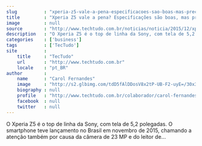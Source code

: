 ```yaml
---
slug          : "xperia-z5-vale-a-pena-especificacoes-sao-boas-mas-preco-assusta"
title         : "Xperia Z5 vale a pena? Especificações são boas, mas preço assusta"
image         : null
source        : "http://www.techtudo.com.br/noticias/noticia/2015/12/xperia-z5-vale-pena-especificacoes-sao-boas-mas-preco-assusta.html"
description   : "O Xperia Z5 é o top de linha da Sony, com tela de 5,2 polegadas. O smartphone teve lançamento no Brasil em novembro de 2015, chamando a atenção também por causa da câmera de 23 MP e do leitor de..."
categories    : ['business']
tags          : ['TecTudo']
site          :
    title     : "TecTudo"
    url       : "http://www.techtudo.com.br"
    locale    : "pt_BR"
author        :
    name      : "Carol Fernandes"
    image     : "http://s2.glbimg.com/tdD5fAlDDosV8x2tP-UB-F2-uyE=/30x30/s2.glbimg.com/utFdS1W8sWGS4FcF8E4oo3g1usI=/0x12:493x507/140x140/s.glbimg.com/po/tt2/f/original/2015/12/10/carol.jpg"
    biography : null
    profile   : "http://www.techtudo.com.br/colaborador/carol-fernandes.html"
    facebook  : null
    twitter   : null
---
```


O Xperia Z5 é o top de linha da Sony, com tela de 5,2 polegadas. O smartphone teve lançamento no Brasil em novembro de 2015, chamando a atenção também por causa da câmera de 23 MP e do leitor de...
